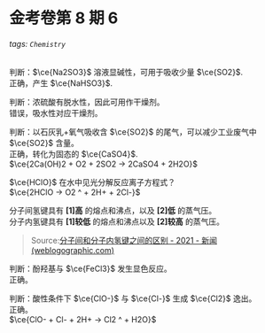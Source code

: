 # 金考卷第 8 期 6

###### tags: `Chemistry`

判断：$\ce{Na2SO3}$ 溶液显碱性，可用于吸收少量 $\ce{SO2}$.  
正确，产生 $\ce{NaHSO3}$.

判断：浓硫酸有脱水性，因此可用作干燥剂。  
错误，吸水性对应干燥剂。

判断：以石灰乳+氧气吸收含 $\ce{SO2}$ 的尾气，可以减少工业废气中 $\ce{SO2}$ 含量。  
正确，转化为固态的 $\ce{CaSO4}$.  
$\ce{2Ca(OH)2 + O2 + 2SO2 -> 2CaSO4 + 2H2O}$

$\ce{HClO}$ 在水中见光分解反应离子方程式？  
$\ce{2HClO -> O2 ^ + 2H+ + 2Cl-}$

分子间氢键具有 **[1]高** 的熔点和沸点，以及 **[2]低** 的蒸气压。  
分子内氢键具有 **[1]较低** 的熔点和沸点以及 **[2]较高** 的蒸气压。  
>Source:[分子间和分子内氢键之间的区别 \- 2021 - 新闻 (weblogographic.com)](https://cn.weblogographic.com/difference-between-intermolecular)

判断：酚羟基与 $\ce{FeCl3}$ 发生显色反应。  
正确。

判断：酸性条件下 $\ce{ClO-}$ 与 $\ce{Cl-}$ 生成 $\ce{Cl2}$ 逸出。  
正确。  
$\ce{ClO- + Cl- + 2H+ -> Cl2 ^ + H2O}$
